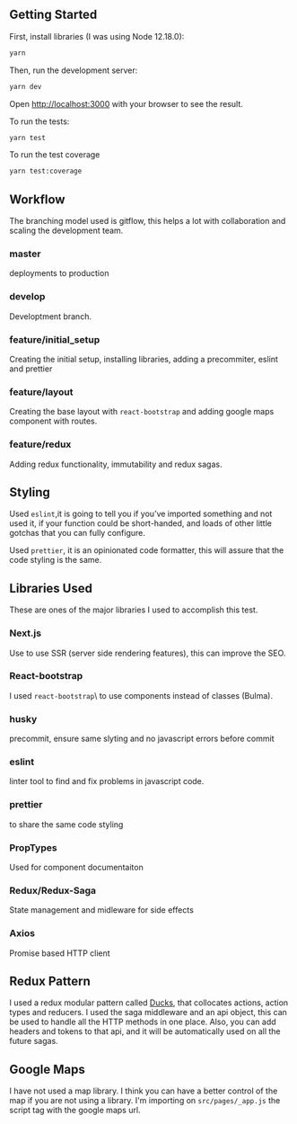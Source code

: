 ## Getting Started

First, install libraries (I was using Node 12.18.0):

```bash
yarn
```

Then, run the development server:

```bash
yarn dev
```

Open [http://localhost:3000](http://localhost:3000) with your browser to see the result.

To run the tests:

```bash
yarn test
```

To run the test coverage

```bash
yarn test:coverage
```

## Workflow

The branching model used is gitflow, this helps a lot with collaboration and scaling the development team.

### master

deployments to production

### develop

Developtment branch.

### feature/initial_setup

Creating the initial setup, installing libraries, adding a precommiter, eslint and prettier

### feature/layout

Creating the base layout with `react-bootstrap` and adding google maps component with routes.

### feature/redux

Adding redux functionality, immutability and redux sagas.

## Styling

Used `eslint`,it is going to tell you if you’ve imported something and not used it, if your function could be short-handed, and loads of other little gotchas that you can fully configure.

Used `prettier`, it is an opinionated code formatter, this will assure that the code styling is the same.

## Libraries Used

These are ones of the major libraries I used to accomplish this test.

### Next.js

Use to use SSR (server side rendering features), this can improve the SEO.

### React-bootstrap

I used `react-bootstrap`\ to use components instead of classes (Bulma).

### husky

precommit, ensure same slyting and no javascript errors before commit

### eslint

linter tool to find and fix problems in javascript code.

### prettier

to share the same code styling

### PropTypes

Used for component documentaiton

### Redux/Redux-Saga 

 State management and midleware for side effects
### Axios 

 Promise based HTTP client

## Redux Pattern

I used a redux modular pattern called [Ducks](https://github.com/erikras/ducks-modular-redux), that collocates actions, action types and reducers.
I used the saga middleware and an api object, this can be used to handle all the HTTP methods in one place. Also, you can add headers and tokens to that api, and it will be automatically used on all the future sagas.

## Google Maps

I have not used a map library. I think you can have a better control of the map if you are not using a library. I'm importing on `src/pages/_app.js` the script tag with the google maps url.